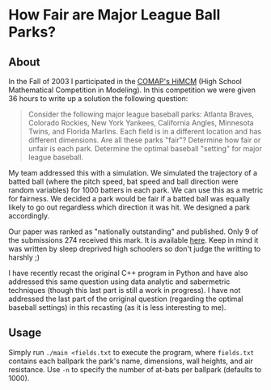 # How Fair are Major League Ball Parks?

## About

In the Fall of 2003 I participated in the [COMAP's HiMCM][0] (High School Mathematical Competition in Modeling).  In this competition we were given 36 hours to write up a solution the following question:

> Consider the following major league baseball parks: Atlanta Braves, Colorado Rockies, New York Yankees, California Angles, Minnesota Twins, and Florida Marlins.  Each field is in a different location and has different dimensions. Are all these parks "fair"? Determine how fair or unfair is each park. Determine the optimal baseball "setting" for major league baseball.

My team addressed this with a simulation.  We simulated the trajectory of a batted ball (where the pitch speed, bat speed and ball direction were random variables) for 1000 batters in each park.  We can use this as a metric for fairness.  We decided a park would be fair if a batted ball was equally likely to go out regardless which direction it was hit.  We designed a park accordingly.

Our paper was ranked as "nationally outstanding" and published.  Only 9 of the submissions 274 received this mark.  It is available [here][1]. Keep in mind it was written by sleep dreprived high schoolers so don't judge the writting to harshly ;)

I have recently recast the original C++ program in Python and have also addressed this same question using data analytic and sabermetric techniques (though this last part is still a work in progress).  I have not addressed the last part of the orriginal question (regarding the optimal baseball settings) in this recasting (as it is less interesting to me).

## Usage

Simply run `./main <fields.txt` to execute the program, where `fields.txt` contains each ballpark the park's name, dimensions, wall heights, and
air resistance. Use `-n` to specify the number of at-bats per ballpark (defaults to 1000).

[0]: http://www.comap.com/highschool/contests/himcm/
[1]: http://lebailly.github.io/pdfs/Cons86.pdf#page=36